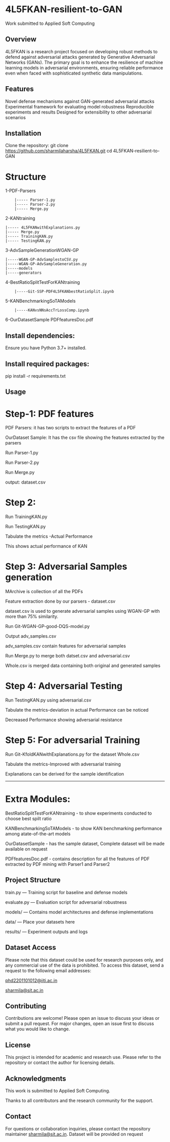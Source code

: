 # 4L5FKAN-resilient-to-GAN
Work submitted to Applied Soft Computing

## Overview
4L5FKAN is a research project focused on developing robust methods to defend against adversarial attacks generated by Generative Adversarial Networks (GANs). The primary goal is to enhance the resilience of machine learning models in adversarial environments, ensuring reliable performance even when faced with sophisticated synthetic data manipulations.

## Features
Novel defense mechanisms against GAN-generated adversarial attacks
Experimental framework for evaluating model robustness
Reproducible experiments and results
Designed for extensibility to other adversarial scenarios

## Installation
Clone the repository:
git clone https://github.com/sharmilaharsha/4L5FKAN.git
cd 4L5FKAN-resilient-to-GAN


# Structure
1-PDF-Parsers
        
        |----- Parser-1.py	
        |----- Parser-2.py	
        |----- Merge.py
	
2-KANtraining

	|----- 4L5FKANwithExplanations.py 
  	|----- Merge.py
  	|----- TrainingKAN.py
  	|----- TestingKAN.py
  
3-AdvSampleGenerationWGAN-GP

	|-----WGAN-GP-AdvSamplestoCSV.py
	|-----WGAN-GP-AdvSampleGeneration.py
	|-----models
	|-----generators
 
4-BestRatioSplitTestForKANtraining

        |-----Git-SSP-PDF4L5FKANbestRatioSplit.ipynb
	
5-KANBenchmarkingSoTAModels

        |-----KANvsNNsAccTrLossComp.ipynb
	
6-OurDatasetSample
PDFfeaturesDoc.pdf


## Install dependencies:
Ensure you have Python 3.7+ installed.
## Install required packages:

pip install -r requirements.txt

## Usage

# Step-1: PDF features 
PDF Parsers: it has two scripts to extract the features of a PDF

OurDataset Sample: It has the csv file showing the features extracted by the parsers

Run Parser-1.py


Run Parser-2.py


Run Merge.py 


output: dataset.csv


# Step 2:
Run TrainingKAN.py

Run TestingKAN.py

Tabulate the metrics -Actual Performance

This shows actual performance of KAN

# Step 3: Adversarial Samples generation

MArchive is collection of all the PDFs 

Feature extraction done by our parsers - dataset.csv

dataset.csv is used to generate adversarial samples using WGAN-GP with more than 75% similarity.

Run Git-WGAN-GP-good-DQS-model.py 

Output adv_samples.csv 

adv_samples.csv contain features for adversarial samples

Run Merge.py to merge  both datset.csv and adversarial.csv

Whole.csv is merged data containing both original and generated samples

# Step 4: Adversarial Testing

Run TestingKAN.py using  adversarial.csv

Tabulate the metrics-deviation in actual Performance can be noticed

Decreased Performance showing adversarial resistance

# Step 5: For adversarial Training

Run Git-KfoldKANwithExplanations.py for the dataset Whole.csv

Tabulate the metrics-Improved with adversarial training

Explanations can be derived for the sample identification

--------------------------------------------------------------------

# Extra Modules:

BestRatioSplitTestForKANtraining - to show experiments conducted to choose best spilt ratio

KANBenchmarkingSoTAModels - to show KAN benchmarking performance among atate-of-the-art models

OurDatasetSample - has the sample dataset, Complete dataset will be made available on request

PDFfeaturesDoc.pdf - contains description for all the features of PDF extracted by PDF mining with Parser1 and Parser2



## Project Structure
train.py — Training script for baseline and defense models

evaluate.py — Evaluation script for adversarial robustness

models/ — Contains model architectures and defense implementations

data/ — Place your datasets here

results/ — Experiment outputs and logs

## Dataset Access
Please note that this dataset could be used for research purposes only, and any commercial use of the data is prohibited. To access this dataset, send a request to the following email addresses:

phd2201101012@iiti.ac.in

sharmila@sit.ac.in

## Contributing
Contributions are welcome! Please open an issue to discuss your ideas or submit a pull request. For major changes, open an issue first to discuss what you would like to change.

## License
This project is intended for academic and research use. Please refer to the repository or contact the author for licensing details.

## Acknowledgments
This work is submitted to Applied Soft Computing.

Thanks to all contributors and the research community for the support.

## Contact
For questions or collaboration inquiries, please contact the repository maintainer sharmila@sit.ac.in.
Dataset will be provided on request
